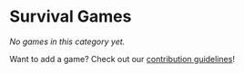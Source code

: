 # Survival Games

_No games in this category yet._

Want to add a game? Check out our [contribution guidelines](../README.md#how-to-add-your-game-)!
